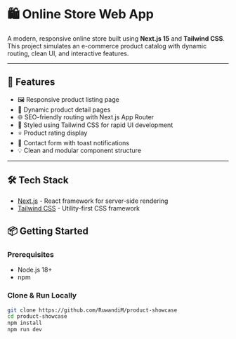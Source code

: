 # 🛍️ Online Store Web App

A modern, responsive online store built using **Next.js 15** and **Tailwind CSS**. This project simulates an e-commerce product catalog with dynamic routing, clean UI, and interactive features.

---


## 🚀 Features

- 🖼️ Responsive product listing page
- 🛒 Dynamic product detail pages
- 🌐 SEO-friendly routing with Next.js App Router
- 🎨 Styled using Tailwind CSS for rapid UI development
- ⭐ Product rating display
- 📧 Contact form with toast notifications
- 💡 Clean and modular component structure

---

## 🛠️ Tech Stack

- [Next.js](https://nextjs.org/) - React framework for server-side rendering
- [Tailwind CSS](https://tailwindcss.com/) - Utility-first CSS framework

## 📦 Getting Started

### Prerequisites

- Node.js 18+
- npm

### Clone & Run Locally

```bash
git clone https://github.com/RuwandiM/product-showcase
cd product-showcase
npm install
npm run dev